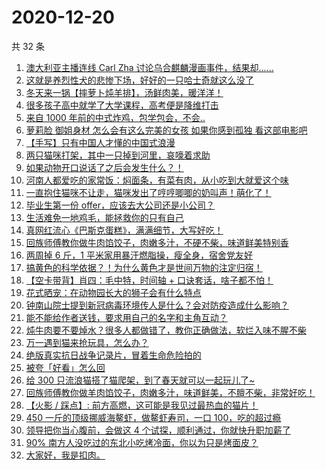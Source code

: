 # 2020-12-20

共 32 条

<!-- BEGIN ZHIHUVIDEO -->
<!-- 最后更新时间 Sun Dec 20 2020 16:08:49 GMT+0800 (CST) -->
1. [澳大利亚主播连线 Carl Zha 讨论乌合麒麟漫画事件，结果却......](https://www.zhihu.com/zvideo/1323993830183047168)
1. [这就是养烈性犬的悲惨下场，好好的一只哈士奇就这么没了](https://www.zhihu.com/zvideo/1323736699156221952)
1. [冬天来一锅【摔萝卜炖羊排】，汤鲜肉美，暖洋洋！](https://www.zhihu.com/zvideo/1323716176720338944)
1. [很多孩子高中就学了大学课程，高考便是降维打击](https://www.zhihu.com/zvideo/1323763987142598656)
1. [来自 1000 年前的中式炸鸡，包学包会，不会..](https://www.zhihu.com/zvideo/1323653335355027456)
1. [萝莉脸 御姐身材 怎么会有这么完美的女孩 如果你感到孤独 看这部电影吧](https://www.zhihu.com/zvideo/1322914500995956736)
1. [【手写】只有中国人才懂的中国式浪漫](https://www.zhihu.com/zvideo/1323719749089042432)
1. [两只猫咪打架，其中一只掉到河里，哀嚎着求助](https://www.zhihu.com/zvideo/1323228936655175680)
1. [如果动物开口说话了之后会发生什么？！](https://www.zhihu.com/zvideo/1323292223299997696)
1. [河南人都爱吃的家常饭：焖面条，有菜有肉，从小吃到大就爱这个味](https://www.zhihu.com/zvideo/1322963022961795072)
1. [一直抱住猫咪不让走，猫咪发出了哼哼唧唧的奶叫声！萌化了！](https://www.zhihu.com/zvideo/1323776137106493440)
1. [毕业生第一份 offer，应该去大公司还是小公司？](https://www.zhihu.com/zvideo/1322852700707381248)
1. [生活难免一地鸡毛，能拯救你的只有自己](https://www.zhihu.com/zvideo/1323645137877045248)
1. [真网红流心《巴斯克蛋糕》，满满细节，大写好吃！](https://www.zhihu.com/zvideo/1323664192713261056)
1. [回族师傅教你做牛肉馅饺子，肉嫩多汁，不硬不柴，味道鲜美特别香](https://www.zhihu.com/zvideo/1323717197391474688)
1. [两周掉 6 斤，1 平米家用暴汗燃脂操，瘦全身，宿舍党友好](https://www.zhihu.com/zvideo/1323573670363377664)
1. [搞黄色的科学依据？！为什么黄色才是世间万物的注定归宿！](https://www.zhihu.com/zvideo/1323592607676067840)
1. [【空卡带背】肖四：毛中特，时间轴 + 口诀套话，啥子都不怕！](https://www.zhihu.com/zvideo/1323571136727322624)
1. [花式晒宠：在动物园长大的狮子会有什么特点](https://www.zhihu.com/zvideo/1323336845603004416)
1. [钟南山院士提到新冠病毒环境传人是什么？会对防疫造成什么影响？](https://www.zhihu.com/zvideo/1323671364516560896)
1. [能不能给作者送钱，要求用自己的名字和主角互动？](https://www.zhihu.com/zvideo/1323782455644897280)
1. [炖牛肉要不要焯水？很多人都做错了，教你正确做法，软烂入味不腥不柴](https://www.zhihu.com/zvideo/1323666923763232768)
1. [万一遇到猫来抢玩具，怎么办？](https://www.zhihu.com/zvideo/1322994118729678848)
1. [绝版真实抗日战争记录片，冒着生命危险拍的](https://www.zhihu.com/zvideo/1323210170458165248)
1. [被夸「好看」怎么回](https://www.zhihu.com/zvideo/1323365056881274880)
1. [给 300 只流浪猫搭了猫爬架，到了春天就可以一起玩儿了~](https://www.zhihu.com/zvideo/1323657935252840448)
1. [回族师傅教你做羊肉馅饺子，肉嫩多汁，味道鲜美，不膻不柴，非常好吃！](https://www.zhihu.com/zvideo/1323364298802728960)
1. [【火影 / 踩点】: 前方高燃，这可能是我见过最热血的猫片！](https://www.zhihu.com/zvideo/1322552617143103488)
1. [450 一斤的顶级挪威海鳌虾，做鳌虾寿司，一口 100，吃的超过瘾](https://www.zhihu.com/zvideo/1323403390383026176)
1. [领导把你当心腹前，会做这 4 个试探，顺利通过，你就快升职加薪了](https://www.zhihu.com/zvideo/1322979017969594368)
1. [90% 南方人没吃过的东北小吃烤冷面，你以为只是烤面皮？](https://www.zhihu.com/zvideo/1323250268176547840)
1. [大家好，我是扣肉。](https://www.zhihu.com/zvideo/1323594343337517056)
<!-- END ZHIHUVIDEO -->
